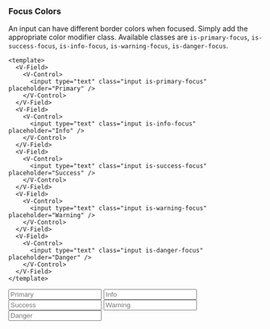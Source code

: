 ### Focus Colors

An input can have different border colors when focused.
Simply add the appropriate color modifier class.
Available classes are `is-primary-focus`, `is-success-focus`,
`is-info-focus`, `is-warning-focus`, `is-danger-focus`.

<!--code-->

```vue
<template>
  <V-Field>
    <V-Control>
      <input type="text" class="input is-primary-focus" placeholder="Primary" />
    </V-Control>
  </V-Field>
  <V-Field>
    <V-Control>
      <input type="text" class="input is-info-focus" placeholder="Info" />
    </V-Control>
  </V-Field>
  <V-Field>
    <V-Control>
      <input type="text" class="input is-success-focus" placeholder="Success" />
    </V-Control>
  </V-Field>
  <V-Field>
    <V-Control>
      <input type="text" class="input is-warning-focus" placeholder="Warning" />
    </V-Control>
  </V-Field>
  <V-Field>
    <V-Control>
      <input type="text" class="input is-danger-focus" placeholder="Danger" />
    </V-Control>
  </V-Field>
</template>
```

<!--/code-->

<!--example-->

<V-Field>
  <V-Control>
    <input
        type="text"
        class="input is-primary-focus"
        placeholder="Primary"
      />
  </V-Control>
</V-Field>
<V-Field>
  <V-Control>
    <input
        type="text"
        class="input is-info-focus"
        placeholder="Info"
      />
  </V-Control>
</V-Field>
<V-Field>
  <V-Control>
    <input
        type="text"
        class="input is-success-focus"
        placeholder="Success"
      />
  </V-Control>
</V-Field>
<V-Field>
  <V-Control>
    <input
        type="text"
        class="input is-warning-focus"
        placeholder="Warning"
      />
  </V-Control>
</V-Field>
<V-Field>
  <V-Control>
    <input
        type="text"
        class="input is-danger-focus"
        placeholder="Danger"
      />
  </V-Control>
</V-Field>

<!--/example-->
